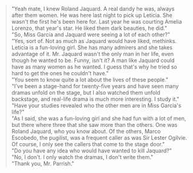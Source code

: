 
> "Yeah mate, I knew Roland Jaquard. A real dandy he was, always after them women. He was here last night to pick up Leticia. She wasn't the first he's been here for. Last year he was courting Amelia Lorenzo, that year's star. He liked them dark beauties, he did."  
> "So, Miss Garcia and Jaquard were seeing a lot of each other?"  
> "Yes, sort of. Not as much as Jaquard would have liked, methinks. Leticia is a fun-loving girl. She has many admirers and she takes advantage of it. Mr. Jaquard wasn't the only man in her life, even though he wanted to be. Funny, isn't it? A man like Jaquard could have as many women as he wanted. I guess that's why he tried so hard to get the ones he couldn't have."  
> "You seem to know quite a lot about the lives of these people."  
> "I've been a stage-hand for twenty-five years and have seen many dramas unfold on the stage, but I also watched them unfold backstage, and real-life drama is much more interesting. I study it."  
> "Have your studies revealed who the other men are in Miss Garcia's life?"  
> "As I said, she was a fun-loving girl and she had fun with a lot of men, but there where three that she saw more than the others. One was Roland Jaquard, who you know about. Of the others, Marco Escobedo, the pugilist, was a frequent caller as was Sir Lester Ogilvie. Of course, I only see the callers that come to the stage door."  
> "Do you have any idea who would have wanted to kill Jaquard?"  
> "No, I don't. I only watch the dramas, I don't write them."  
> "Thank you, Mr. Parrish."
